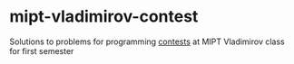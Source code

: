 # mipt-vladimirov-contest

Solutions to problems for programming [contests](http://olymp1.vdi.mipt.ru/) at MIPT Vladimirov class for first semester